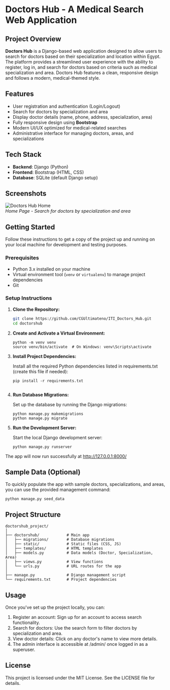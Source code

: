 # Doctors Hub - A Medical Search Web Application

## Project Overview
**Doctors Hub** is a Django-based web application designed to allow users to search for doctors based on their specialization and location within Egypt. The platform provides a streamlined user experience with the ability to register, log in, and search for doctors based on criteria such as medical specialization and area. Doctors Hub features a clean, responsive design and follows a modern, medical-themed style.

## Features
- User registration and authentication (Login/Logout)
- Search for doctors by specialization and area
- Display doctor details (name, phone, address, specialization, area)
- Fully responsive design using **Bootstrap**
- Modern UI/UX optimized for medical-related searches
- Administrative interface for managing doctors, areas, and specializations

## Tech Stack
- **Backend**: Django (Python)
- **Frontend**: Bootstrap (HTML, CSS)
- **Database**: SQLite (default Django setup)

## Screenshots
![Doctors Hub Home](https://i.imgur.com/E4KUwum.png)  
*Home Page - Search for doctors by specialization and area*

## Getting Started

Follow these instructions to get a copy of the project up and running on your local machine for development and testing purposes.

### Prerequisites

- Python 3.x installed on your machine
- Virtual environment tool (`venv` or `virtualenv`) to manage project dependencies
- Git

### Setup Instructions

1. **Clone the Repository:**

   ```bash
   git clone https://github.com/CGUltimateno/ITI_Doctors_Hub.git
   cd doctorshub
2. **Create and Activate a Virtual Environment:**
   
   ```
   python -m venv venv
   source venv/bin/activate  # On Windows: venv\Scripts\activate
   
4. **Install Project Dependencies:**
   
   Install all the required Python dependencies listed in requirements.txt (create this file if needed):
   
   ```
   pip install -r requirements.txt
  
5. **Run Database Migrations:**
   
   Set up the database by running the Django migrations:
   ```
   python manage.py makemigrations
   python manage.py migrate

6. **Run the Development Server:**

   Start the local Django development server:
   ```
   python manage.py runserver

  The app will now run successfully at http://127.0.0.1:8000/

## Sample Data (Optional)
  To quickly populate the app with sample doctors, specializations, and areas, you can use the provided management command:
  ```
python manage.py seed_data
```

## Project Structure
```
doctorshub_project/
│
├── doctorshub/            # Main app
│   ├── migrations/        # Database migrations
│   ├── static/            # Static files (CSS, JS)
│   ├── templates/         # HTML templates
│   ├── models.py          # Data models (Doctor, Specialization, Area)
│   ├── views.py           # View functions
│   └── urls.py            # URL routes for the app
│
├── manage.py              # Django management script
└── requirements.txt       # Project dependencies
```
## Usage
Once you've set up the project locally, you can:
1) Register an account: Sign up for an account to access search functionality.
2) Search for doctors: Use the search form to filter doctors by specialization and area.
3) View doctor details: Click on any doctor's name to view more details.
4) The admin interface is accessible at /admin/ once logged in as a superuser.

## License

This project is licensed under the MIT License. See the LICENSE file for details.

